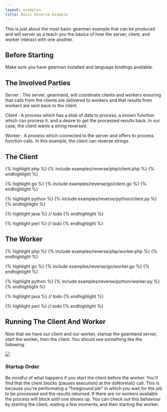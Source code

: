 ```yaml
---
layout: examples
title: Basic Reverse Example
---
```


This is just about the most basic gearman example that can be produced and will
server as a teach you the basics of how the server, client, and worker interact
with one another.

## Before Starting

Make sure you have gearman installed and language bindings available.

## The Involved Parties

Server
: The server, gearmand, will coordinate clients and workers ensuring that
  calls from the clients are delivered to workers and that results from workers
  are sent back to the client.

Client
: A process which has a blob of data to process, a known function which can
  process it, and a desire to get the processed results back. In our case, the
  client wants a string reversed.

Worker
: A process which connected to the server and offers to process function calls.
  In this example, the client can reverse strings.


## The Client

<div class="code-tabs">

{% highlight php %}
{% include examples/reverse/php/client.php %}
{% endhighlight %}

{% highlight go %}
{% include examples/reverse/go/client.go %}
{% endhighlight %}

{% highlight python %}
{% include examples/reverse/python/client.py %}
{% endhighlight %}

{% highlight java %}
// todo
{% endhighlight %}

{% highlight perl %}
// todo
{% endhighlight %}

</div>

## The Worker

<div class="code-tabs">

{% highlight php %}
{% include examples/reverse/php/worker.php %}
{% endhighlight %}

{% highlight go %}
{% include examples/reverse/go/worker.go %}
{% endhighlight %}

{% highlight python %}
{% include examples/reverse/python/worker.py %}
{% endhighlight %}

{% highlight java %}
// todo
{% endhighlight %}

{% highlight perl %}
// todo
{% endhighlight %}

</div>

## Running The Client And Worker

Now that we have our client and our worker, startup the gearmand server, start
the worker, then the client. You should see something like the following.

<img src="{{ site.baseurl }}/img/php-example.png" />

### Startup Order

Be mindful of what happens if you start the client before the worker. You'll
find that the client blocks (pauses execution) at the doNormal() call. This
is because you're performaing a "foreground job" in which you wait for the
job to be processed and the results returned. If there are no workers available
the process will block until one shows up. You can check out this behaviour by
starting the client, waiting a few moments, and then starting the worker.
